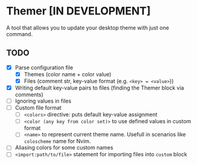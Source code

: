 # Themer [IN DEVELOPMENT]
A tool that allows you to update your desktop theme with just one command.

## TODO
- [X] Parse configuration file
  - [X] Themes (color name + color value)
  - [X] Files (comment str, key-value format (e.g. `<key> = <value>`))
- [X] Writing default key-value pairs to files (finding the Themer block via comments)
- [ ] Ignoring values in files
- [ ] Custom file format
  - [ ] `<colors>` directive: puts default key-value assignment
  - [ ] `<color (any key from color set)>` to use defined values in custom format
  - [ ] `<name>` to represent current theme name. Usefull in scenarios like `coloscheme` name for Nvim.
- [ ] Aliasing colors for some custom names 
- [ ] `<import:path/to/file>` statement for importing files into `custom` block
